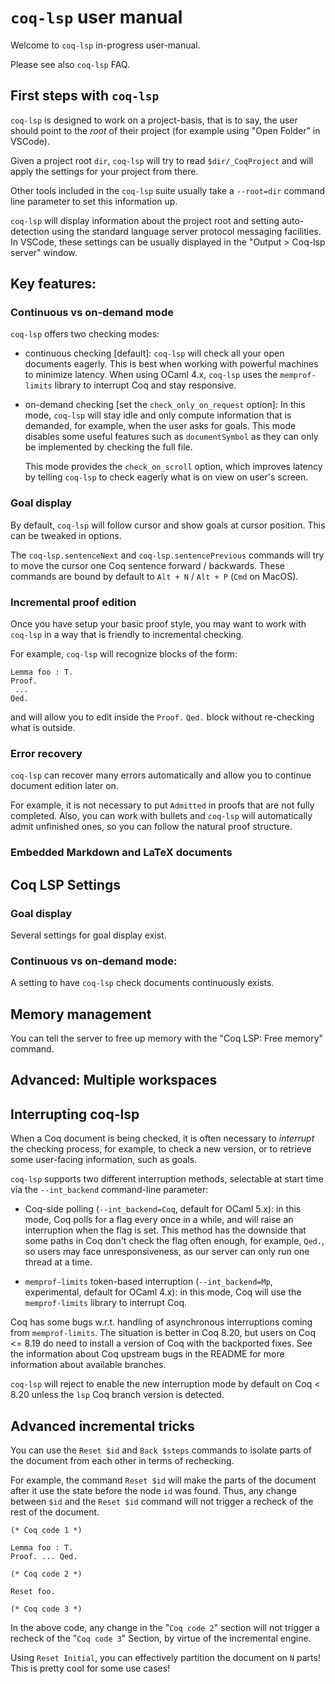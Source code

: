 # `coq-lsp` user manual

Welcome to `coq-lsp` in-progress user-manual.

Please see also `coq-lsp` FAQ.

## First steps with `coq-lsp`

`coq-lsp` is designed to work on a project-basis, that is to say, the
user should point to the _root_ of their project (for example using
"Open Folder" in VSCode).

Given a project root `dir`, `coq-lsp` will try to read
`$dir/_CoqProject` and will apply the settings for your project from
there.

Other tools included in the `coq-lsp` suite usually take a
`--root=dir` command line parameter to set this information up.

`coq-lsp` will display information about the project root and setting
auto-detection using the standard language server protocol messaging
facilities. In VSCode, these settings can be usually displayed in the
"Output > Coq-lsp server" window.

## Key features:

### Continuous vs on-demand mode

`coq-lsp` offers two checking modes:

- continuous checking [default]: `coq-lsp` will check all your open
  documents eagerly. This is best when working with powerful machines
  to minimize latency. When using OCaml 4.x, `coq-lsp` uses the
  `memprof-limits` library to interrupt Coq and stay responsive.

- on-demand checking [set the `check_only_on_request` option]: In this
  mode, `coq-lsp` will stay idle and only compute information that is
  demanded, for example, when the user asks for goals. This mode
  disables some useful features such as `documentSymbol` as they can
  only be implemented by checking the full file.

  This mode provides the `check_on_scroll` option, which improves
  latency by telling `coq-lsp` to check eagerly what is on view on
  user's screen.

### Goal display

By default, `coq-lsp` will follow cursor and show goals at cursor
position. This can be tweaked in options.

The `coq-lsp.sentenceNext` and `coq-lsp.sentencePrevious` commands will
try to move the cursor one Coq sentence forward / backwards. These
commands are bound by default to `Alt + N` / `Alt + P` (`Cmd` on
MacOS).

### Incremental proof edition

Once you have setup your basic proof style, you may want to work with
`coq-lsp` in a way that is friendly to incremental checking.

For example, `coq-lsp` will recognize blocks of the form:
```coq
Lemma foo : T.
Proof.
 ...
Qed.
```

and will allow you to edit inside the `Proof.` `Qed.` block without
re-checking what is outside.

### Error recovery

`coq-lsp` can recover many errors automatically and allow you to
continue document edition later on.

For example, it is not necessary to put `Admitted` in proofs that are
not fully completed. Also, you can work with bullets and `coq-lsp`
will automatically admit unfinished ones, so you can follow the
natural proof structure.

### Embedded Markdown and LaTeX documents



## Coq LSP Settings

### Goal display

Several settings for goal display exist.

### Continuous vs on-demand mode:

A setting to have `coq-lsp` check documents continuously exists.

## Memory management

You can tell the server to free up memory with the "Coq LSP: Free
memory" command.

## Advanced: Multiple workspaces

## Interrupting coq-lsp

When a Coq document is being checked, it is often necessary to
_interrupt_ the checking process, for example, to check a new version,
or to retrieve some user-facing information, such as goals.

`coq-lsp` supports two different interruption methods, selectable at
start time via the `--int_backend` command-line parameter:

- Coq-side polling (`--int_backend=Coq`, default for OCaml 5.x): in
  this mode, Coq polls for a flag every once in a while, and will
  raise an interruption when the flag is set. This method has the
  downside that some paths in Coq don't check the flag often enough,
  for example, `Qed.`, so users may face unresponsiveness, as our
  server can only run one thread at a time.

- `memprof-limits` token-based interruption (`--int_backend=Mp`,
  experimental, default for OCaml 4.x): in this mode, Coq will use the
  `memprof-limits` library to interrupt Coq.

Coq has some bugs w.r.t. handling of asynchronous interruptions coming
from `memprof-limits`. The situation is better in Coq 8.20, but users
on Coq <= 8.19 do need to install a version of Coq with the backported
fixes. See the information about Coq upstream bugs in the README for
more information about available branches.

`coq-lsp` will reject to enable the new interruption mode by default
on Coq < 8.20 unless the `lsp` Coq branch version is detected.

## Advanced incremental tricks

You can use the `Reset $id` and `Back $steps` commands to isolate
parts of the document from each other in terms of rechecking.

For example, the command `Reset $id` will make the parts of the
document after it use the state before the node `id` was found. Thus,
any change between `$id` and the `Reset $id` command will not trigger
a recheck of the rest of the document.

```coq
(* Coq code 1 *)

Lemma foo : T.
Proof. ... Qed.

(* Coq code 2 *)

Reset foo.

(* Coq code 3 *)
```

In the above code, any change in the "`Coq code 2`" section will not
trigger a recheck of the "`Coq code 3`" Section, by virtue of the
incremental engine.

Using `Reset Initial`, you can effectively partition the document on
`N` parts! This is pretty cool for some use cases!
